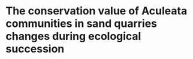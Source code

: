 # The conservation value of Aculeata communities in sand quarries changes during ecological succession
